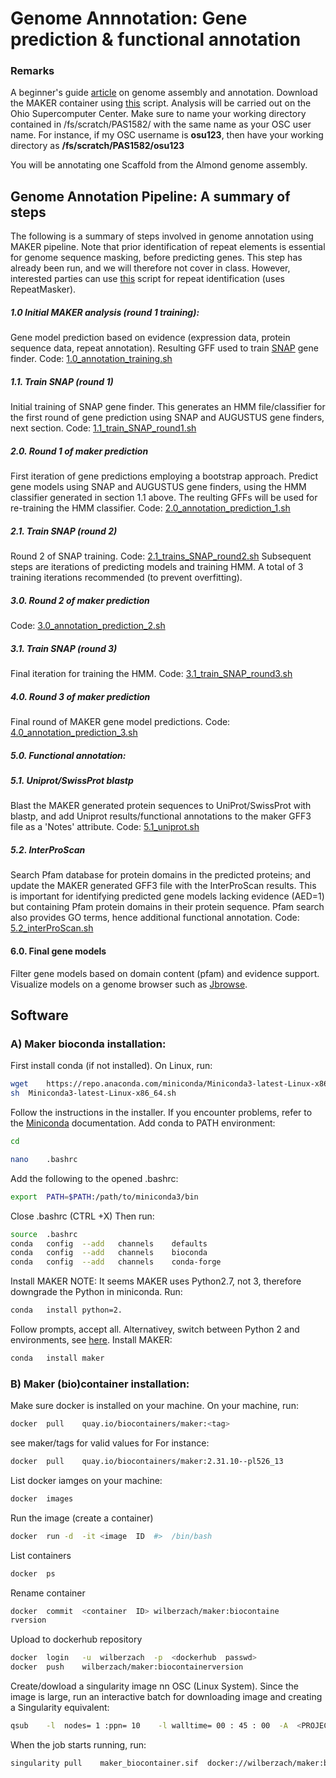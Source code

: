 
# Genome	Annnotation: Gene prediction & functional annotation


### Remarks
A beginner's guide [article](https://www.nature.com/articles/nrg3174) on genome assembly and annotation.
Download the MAKER container using [this](https://github.com/Wilber/Genome-Annotation/blob/master/makerContainerBuild.sh) script.
Analysis will be carried out on the Ohio Supercomputer Center. Make sure to name your working directory contained in /fs/scratch/PAS1582/ with the same name as your OSC user name. For instance, if my OSC username is **osu123**, then have your working directory as **/fs/scratch/PAS1582/osu123**

You will be annotating one Scaffold from the Almond genome assembly. 
## Genome	Annotation	Pipeline:	A summary	of	steps
The following is a summary	of	steps	involved	in	genome	annotation	using	MAKER pipeline. Note that prior identification of repeat elements is essential for genome sequence masking, before predicting genes. This step has already been run, and we will therefore not cover in class. However, interested parties can use [this](https://github.com/Wilber/Genome-Annotation/blob/master/repeat_identification.sh) script for repeat identification (uses RepeatMasker). 
##### 1.0 Initial	MAKER analysis (round 1  training):	
Gene model prediction	based	on	evidence (expression	data,	protein sequence data,	repeat	annotation). Resulting GFF used to train [SNAP](https://github.com/KorfLab/SNAP) gene finder.
Code: [1.0_annotation_training.sh](https://github.com/Wilber/Genome-Annotation/blob/master/1.0_annotation_training.sh)
##### 1.1. Train SNAP (round 1)
Initial training of SNAP gene finder. This	generates an HMM file/classifier for the first round of gene prediction using SNAP and AUGUSTUS gene finders, next section.
Code: [1.1_train_SNAP_round1.sh](https://github.com/Wilber/Genome-Annotation/blob/master/1.1_train_SNAP_round1.sh)
##### 2.0. Round 1 of maker prediction 
First iteration of gene predictions employing a bootstrap approach. Predict gene models using SNAP and AUGUSTUS gene finders, using the HMM classifier generated in section 1.1 above. The reulting GFFs will be used for re-training the HMM classifier. 
Code: [2.0_annotation_prediction_1.sh](https://github.com/Wilber/Genome-Annotation/blob/master/2.0_annotation_prediction_1.sh)
##### 2.1. Train SNAP (round 2)
Round 2 of SNAP training. 
Code: [2.1_trains_SNAP_round2.sh](https://github.com/Wilber/Genome-Annotation/blob/master/2.1_train_SNAP_round2.sh)
Subsequent steps are iterations of predicting models and training HMM. A total of 3 training iterations recommended (to prevent overfitting).
##### 3.0. Round 2 of maker prediction
Code: [3.0_annotation_prediction_2.sh](https://github.com/Wilber/Genome-Annotation/blob/master/3.0_annotation_prediction_2.sh)
##### 3.1. Train SNAP (round 3)
Final iteration for training the HMM. 
Code: [3.1_train_SNAP_round3.sh](https://github.com/Wilber/Genome-Annotation/blob/master/3.1_train_SNAP_round3.sh)
##### 4.0. Round 3 of maker prediction
Final round of MAKER gene model predictions.
Code: [4.0_annotation_prediction_3.sh](https://github.com/Wilber/Genome-Annotation/blob/master/4.0_annotation_prediction_3.sh)
##### 5.0. Functional	annotation:
##### 5.1. Uniprot/SwissProt blastp
Blast the	MAKER	generated	protein	sequences	to UniProt/SwissProt	with	blastp,	and	add	Uniprot results/functional	annotations	to	the	maker	GFF3 file as a	'Notes' attribute.
Code: [5.1_uniprot.sh](https://github.com/Wilber/Genome-Annotation/blob/master/5.1_uniprot.sh)
##### 5.2. InterProScan
Search Pfam database for protein domains in the predicted proteins;	and	update	the	MAKER	generated GFF3	file	with	the	InterProScan	results.	This	is	important	for identifying	predicted	gene	models	lacking	evidence	(AED=1)	but containing	Pfam protein	domains	in	their	protein	sequence. Pfam search also provides GO terms, hence additional functional annotation.
Code: [5.2_interProScan.sh](https://github.com/Wilber/Genome-Annotation/blob/master/5.2_interProScan.sh)
#### 6.0. Final gene models
Filter	gene	models	based	on	domain	content (pfam)	and	evidence support.	Visualize	models	on	a	genome	browser	such	as	[Jbrowse](http://jbrowse.org/).


## Software

### A)	Maker	bioconda	installation:

First	install	conda	(if	not	installed).
On	Linux,	run:

```sh
wget	https://repo.anaconda.com/miniconda/Miniconda3-latest-Linux-x86_64.sh
sh	Miniconda3-latest-Linux-x86_64.sh
```
Follow	the	instructions	in	the	installer.	If	you	encounter	problems,	refer to	the	[Miniconda](https://conda.io/en/latest/miniconda.html) documentation.
Add	conda	to	PATH	environment:

```sh
cd
```

```sh
nano	.bashrc
```
Add	the	following	to	the	opened	.bashrc:
```sh
export	PATH=$PATH:/path/to/miniconda3/bin
```
Close	.bashrc	(CTRL	+X)
Then	run:
```sh
source	.bashrc
conda	config	--add	channels	defaults
conda	config	--add	channels	bioconda
conda	config	--add	channels	conda-forge
```
Install	MAKER
NOTE:	It	seems	MAKER	uses	Python2.7,	not	3,	therefore	downgrade	the
Python	in	miniconda.
Run:
```sh
conda	install	python=2.
```
Follow	prompts,	accept	all.	Alternativey,	switch	between	Python	2	and	environments,	see	[here](https://docs.anaconda.com/anaconda/user-guide/tasks/switch-environment/).
Install	MAKER:
```sh
conda	install	maker
```
### B)	Maker	(bio)container	installation:
Make	sure	docker	is	installed	on	your	machine. On	your	machine,	run:
```sh
docker	pull	quay.io/biocontainers/maker:<tag>
```
see	maker/tags for	valid	values	for	<tag>
For	instance:
```sh
docker	pull	quay.io/biocontainers/maker:2.31.10--pl526_13
```
List	docker	iamges	on	your	machine:
```sh
docker	images
```
Run	the	image	(create	a	container)
```sh
docker	run	-d	-it	<image	ID	#>	/bin/bash
```
List	containers
```sh
docker	ps
```
Rename	container
```sh
docker	commit	<container	ID>	wilberzach/maker:biocontaine
rversion
```
Upload	to	dockerhub	repository

```sh
docker	login	-u	wilberzach	-p	<dockerhub	passwd>
docker	push	wilberzach/maker:biocontainerversion
```
Create/dowload	a	singularity	image	nn	OSC	(Linux	System). Since	the	image	is	large,	run	an	interactive	batch	for	downloading image	and	creating	a	Singularity	equivalent:

```sh
qsub	-l	nodes= 1 :ppn= 10	 -l	walltime= 00 : 45 : 00 	-A	<PROJECT	ID>
```
When	the	job	starts	running,	run:
```sh
singularity	pull	maker_biocontainer.sif	docker://wilberzach/maker:biocontainerversion
```


